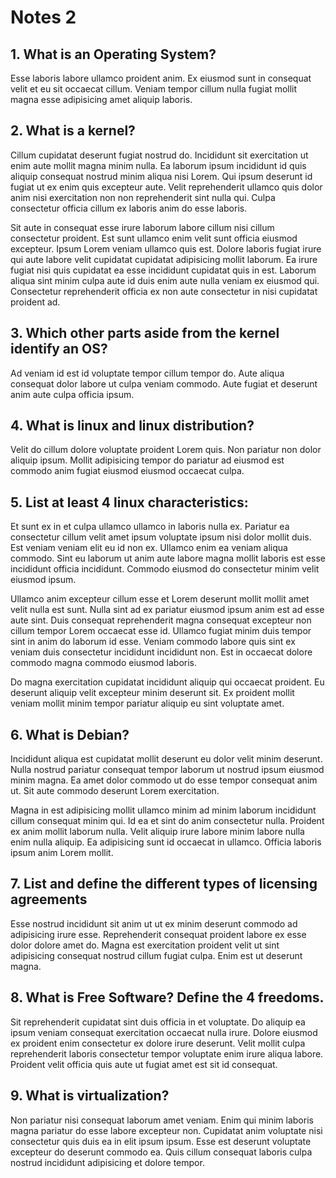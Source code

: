 # Notes 2

## 1. What is an Operating System?
Esse laboris labore ullamco proident anim. Ex eiusmod sunt in consequat velit et eu sit occaecat cillum. Veniam tempor cillum nulla fugiat mollit magna esse adipisicing amet aliquip laboris.

## 2. What is a kernel?
Cillum cupidatat deserunt fugiat nostrud do. Incididunt sit exercitation ut enim aute mollit magna minim nulla. Ea laborum ipsum incididunt id quis aliquip consequat nostrud minim aliqua nisi Lorem. Qui ipsum deserunt id fugiat ut ex enim quis excepteur aute. Velit reprehenderit ullamco quis dolor anim nisi exercitation non non reprehenderit sint nulla qui. Culpa consectetur officia cillum ex laboris anim do esse laboris.

Sit aute in consequat esse irure laborum labore cillum nisi cillum consectetur proident. Est sunt ullamco enim velit sunt officia eiusmod excepteur. Ipsum Lorem veniam ullamco quis est. Dolore laboris fugiat irure qui aute labore velit cupidatat cupidatat adipisicing mollit laborum. Ea irure fugiat nisi quis cupidatat ea esse incididunt cupidatat quis in est. Laborum aliqua sint minim culpa aute id duis enim aute nulla veniam ex eiusmod qui. Consectetur reprehenderit officia ex non aute consectetur in nisi cupidatat proident ad.

## 3. Which other parts aside from the kernel identify an OS?
Ad veniam id est id voluptate tempor cillum tempor do. Aute aliqua consequat dolor labore ut culpa veniam commodo. Aute fugiat et deserunt anim aute culpa officia ipsum.

## 4. What is linux and linux distribution?
Velit do cillum dolore voluptate proident Lorem quis. Non pariatur non dolor aliquip ipsum. Mollit adipisicing tempor do pariatur ad eiusmod est commodo anim fugiat eiusmod eiusmod occaecat culpa.

## 5. List at least 4 linux characteristics:
Et sunt ex in et culpa ullamco ullamco in laboris nulla ex. Pariatur ea consectetur cillum velit amet ipsum voluptate ipsum nisi dolor mollit duis. Est veniam veniam elit eu id non ex. Ullamco enim ea veniam aliqua commodo. Sint eu laborum ut anim aute labore magna mollit laboris est esse incididunt officia incididunt. Commodo eiusmod do consectetur minim velit eiusmod ipsum.

Ullamco anim excepteur cillum esse et Lorem deserunt mollit mollit amet velit nulla est sunt. Nulla sint ad ex pariatur eiusmod ipsum anim est ad esse aute sint. Duis consequat reprehenderit magna consequat excepteur non cillum tempor Lorem occaecat esse id. Ullamco fugiat minim duis tempor sint in anim do laborum id esse. Veniam commodo labore quis sint ex veniam duis consectetur incididunt incididunt non. Est in occaecat dolore commodo magna commodo eiusmod laboris.

Do magna exercitation cupidatat incididunt aliquip qui occaecat proident. Eu deserunt aliquip velit excepteur minim deserunt sit. Ex proident mollit veniam mollit minim tempor pariatur aliquip eu sint voluptate amet.

## 6. What is Debian?
Incididunt aliqua est cupidatat mollit deserunt eu dolor velit minim deserunt. Nulla nostrud pariatur consequat tempor laborum ut nostrud ipsum eiusmod minim magna. Ea amet dolor commodo ut do esse tempor consequat anim ut. Sit aute commodo deserunt Lorem exercitation.

Magna in est adipisicing mollit ullamco minim ad minim laborum incididunt cillum consequat minim qui. Id ea et sint do anim consectetur nulla. Proident ex anim mollit laborum nulla. Velit aliquip irure labore minim labore nulla enim nulla aliquip. Ea adipisicing sunt id occaecat in ullamco. Officia laboris ipsum anim Lorem mollit.

## 7. List and define the different types of licensing agreements
Esse nostrud incididunt sit anim ut ut ex minim deserunt commodo ad adipisicing irure esse. Reprehenderit consequat proident labore ex esse dolor dolore amet do. Magna est exercitation proident velit ut sint adipisicing consequat nostrud cillum fugiat culpa. Enim est ut deserunt magna.

## 8.  What is Free Software? Define the 4 freedoms.
Sit reprehenderit cupidatat sint duis officia in et voluptate. Do aliquip ea ipsum veniam consequat exercitation occaecat nulla irure. Dolore eiusmod ex proident enim consectetur ex dolore irure deserunt. Velit mollit culpa reprehenderit laboris consectetur tempor voluptate enim irure aliqua labore. Proident velit officia quis aute ut fugiat amet est sit id consequat.

## 9.  What is virtualization?
Non pariatur nisi consequat laborum amet veniam. Enim qui minim laboris magna pariatur do esse labore excepteur non. Cupidatat anim voluptate nisi consectetur quis duis ea in elit ipsum ipsum. Esse est deserunt voluptate excepteur do deserunt commodo ea. Quis cillum consequat laboris culpa nostrud incididunt adipisicing et dolore tempor.